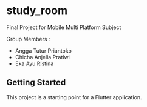 # study_room
Final Project for Mobile Multi Platform Subject

Group Members :
- Angga Tutur Priantoko
- Chicha Anjelia Pratiwi
- Eka Ayu Ristina


## Getting Started

This project is a starting point for a Flutter application.
